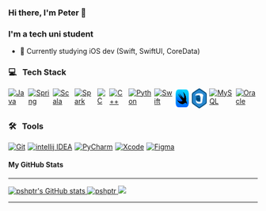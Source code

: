 ### Hi there, I'm Peter 👋
<!--
**pshptr/pshptr** is a ✨ _special_ ✨ repository because its `README.md` (this file) appears on your GitHub profile.

Here are some ideas to get you started:

- 🔭 I’m currently working on ...
- 🌱 I’m currently learning ...
- 👯 I’m looking to collaborate on ...
- 🤔 I’m looking for help with ...
- 💬 Ask me about ...
- 📫 How to reach me: ...
- 😄 Pronouns: ...
- ⚡ Fun fact: ...
-->

###  I'm a tech uni student

* 🔭 Currently studying iOS dev (Swift, SwiftUI, CoreData)

### 💻 &nbsp; Tech Stack

<div style="display: flex; gap: 5px">
   <a href="https://www.java.com" target="_blank" rel="noreferrer"><img src="https://user-images.githubusercontent.com/25181517/117201156-9a724800-adec-11eb-9a9d-3cd0f67da4bc.png" width="40" height="40" alt="Java" /></a>
   <a href="https://spring.io" target="_blank" rel="noreferrer"><img src="https://user-images.githubusercontent.com/25181517/117201470-f6d56780-adec-11eb-8f7c-e70e376cfd07.png" width="40" height="40" alt="Spring" /></a>
   <a href="https://www.scala-lang.org" target="_blank" rel="noreferrer"> <img src="https://user-images.githubusercontent.com/25181517/185062806-7be3b0f6-3373-44a8-be19-21ddd2307a70.png" alt="Scala" width="40" height="40"/> </a>
   <a href="https://spark.apache.org" target="_blank" rel="noreferrer"> <img src="https://user-images.githubusercontent.com/25181517/184357834-eba1eee1-6074-4b9c-8ed3-5373868096cc.png" alt="Spark" width="40" height="40"/> </a>
    <a href="https://learn.microsoft.com/en-us/cpp/c-language/?view=msvc-170" target="_blank" rel="noreferrer"><img src="https://user-images.githubusercontent.com/25181517/192106070-46255bcf-65e6-4c6b-a296-bf8d0d8fb2a7.png" width="40" height="40" alt="C" /></a>
   <a href="https://learn.microsoft.com/en-us/cpp/?view=msvc-170" target="_blank" rel="noreferrer"><img src="https://user-images.githubusercontent.com/25181517/192106073-90fffafe-3562-4ff9-a37e-c77a2da0ff58.png" width="40" height="40" alt="C++" /></a>
   <a href="https://www.python.org" target="_blank" rel="noreferrer"><img src="https://user-images.githubusercontent.com/25181517/183423507-c056a6f9-1ba8-4312-a350-19bcbc5a8697.png" width="40" height="40" alt="Python" /></a>
   <a href="https://www.swift.org" target="_blank" rel="noreferrer"><img src="https://user-images.githubusercontent.com/25181517/121406389-6267a300-c95e-11eb-8d67-f1e22afe8aea.png" width="40" height="40" alt="Swift" /></a>
   <a href="https://developer.apple.com/xcode/swiftui/" target="_blank" rel="noreferrer"><img src="https://github.com/pshptr/Wallety-ExpenseTracker/blob/main/swiftui-128x128_2x.png" width="40" height="40" alt="SwiftUI" /></a>
    <a href="https://developer.apple.com/documentation/coredata/" target="_blank" rel="noreferrer"><img src="https://github.com/pshptr/Wallety-ExpenseTracker/blob/main/10b0e65efd9b395b8e3e3b9f41bdc354.png" width="40" height="40" alt="Core Data" /></a>
    <a href="https://www.mysql.com" target="_blank" rel="noreferrer"><img src="https://user-images.githubusercontent.com/25181517/183896128-ec99105a-ec1a-4d85-b08b-1aa1620b2046.png" width="40" height="40" alt="MySQL" /></a>
    <a href="https://www.oracle.com" target="_blank" rel="noreferrer"><img src="https://user-images.githubusercontent.com/25181517/117208736-bdedc080-adf5-11eb-912f-61c7d43705f6.png" width="40" height="40" alt="Oracle" /></a> 
</div>

### 🛠 &nbsp; Tools  

  <div style="display: flex; gap: 5px">
     <a href="https://git-scm.com" target="_blank" rel="noreferrer"><img src="https://user-images.githubusercontent.com/25181517/192108372-f71d70ac-7ae6-4c0d-8395-51d8870c2ef0.png"  width="40" height="40" alt="Git" /></a>
      <a href="https://intellij-support.jetbrains.com/hc/en-us" target="_blank" rel="noreferrer"><img src="https://user-images.githubusercontent.com/25181517/192108890-200809d1-439c-4e23-90d3-b090cf9a4eea.png"  width="40" height="40" alt="intellij IDEA" /></a>
      <a href="https://www.jetbrains.com/ru-ru/pycharm/" target="_blank" rel="noreferrer"><img src="https://github.com/gilbarbara/logos/blob/main/logos/pycharm.svg"  width="40" height="40" alt="PyCharm" /></a>
      <a href="https://developer.apple.com/xcode/h" target="_blank" rel="noreferrer"><img src="https://user-images.githubusercontent.com/25181517/186711578-bf30cb30-40b7-4b45-95a5-bdf837c372e7.png"  width="40" height="40" alt="Xcode" /></a>
      <a href="https://www.figma.com" target="_blank" rel="noreferrer"><img src="https://user-images.githubusercontent.com/25181517/189715289-df3ee512-6eca-463f-a0f4-c10d94a06b2f.png"  width="40" height="40" alt="Figma" /></a>
  </div>

#### My GitHub Stats

---
<a href="http://www.github.com/pshptr">
    <img src="https://github-readme-stats-beta-ten-21.vercel.app/api?username=pshptr&show_icons=true&hide=issues,&count_private=true&title_color=0891b2&text_color=ffffff&icon_color=0891b2&bg_color=1c1917&hide_border=true&show_icons=true&show=prs_merged,prs_merged" alt="pshptr's GitHub stats" />
</a>

<a href="http://www.github.com/pshptr">
    <img src="https://github-readme-stats.vercel.app/api/top-langs/?username=pshptr&hide_progress=true&show_icons=true&locale=en&layout=compact&text_color=fff&bg_color=1c1917&langs_count=6&hide_border=true" alt="pshptr" />
</a>

<a href="http://www.github.com/pshptr">
    <img src="https://github-readme-streak-stats.herokuapp.com/?user=pshptr&stroke=ffffff&background=1c1917&ring=0891b2&fire=0891b2&currStreakNum=ffffff&currStreakLabel=0891b2&sideNums=ffffff&sideLabels=ffffff&dates=ffffff&hide_border=true" />
</a>

---

